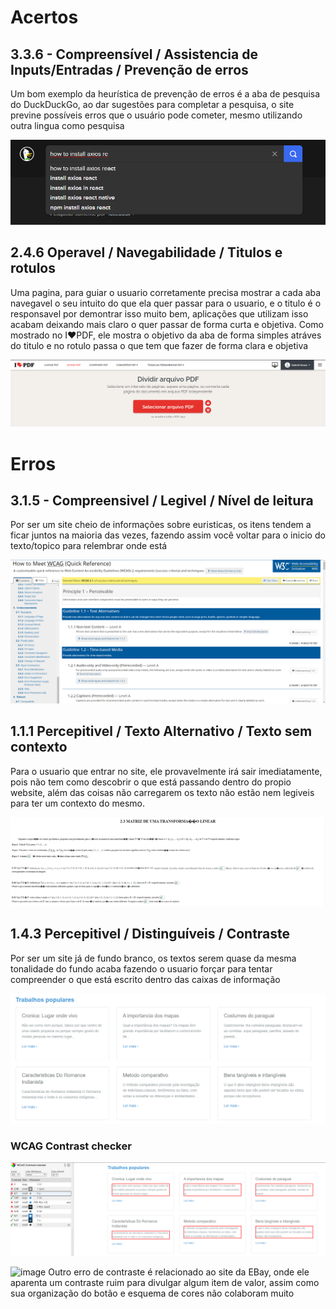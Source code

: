 

# Acertos
## 3.3.6 - Compreensível / Assistencia de Inputs/Entradas / Prevenção de erros


Um bom exemplo da heurística de prevenção de erros é a aba de pesquisa do DuckDuckGo, ao dar sugestões para completar a pesquisa, o site previne possíveis erros que o usuário pode cometer, mesmo utilizando outra lingua como pesquisa

<img src="img/googlePesquisa.png">

## 2.4.6 Operavel / Navegabilidade / Titulos e rotulos

Uma pagina, para guiar o usuario corretamente precisa mostrar a cada aba navegavel o seu intuito do que ela quer passar para o usuario, e o titulo é o responsavel por demontrar isso muito bem, aplicações que utilizam isso acabam deixando mais claro o quer passar de forma curta e objetiva. Como mostrado no I❤PDF, ele mostra o objetivo da aba de forma simples atráves do titulo e no rotulo passa o que tem que fazer de forma clara e objetiva


<img src="img/ILovePDF.png">

# Erros

## 3.1.5 - Compreensivel / Legivel / Nível de leitura


Por ser um site cheio de informações sobre euristicas, os itens tendem a ficar juntos na maioria das vezes, fazendo assim você voltar para o inicio do texto/topico para relembrar onde está

<img src="img/w3cheuristicas.png">

## 1.1.1 Percepitivel / Texto Alternativo / Texto sem contexto


Para o usuario que entrar no site, ele provavelmente irá sair imediatamente, pois não tem como descobrir o que está passando dentro do propio website, além das coisas não carregarem os texto não estão nem legiveis para ter um contexto do mesmo.

<img src="img/MatrizesDeUmaTransformada.png">

## 1.4.3 Percepitivel / Distinguíveis / Contraste

Por ser um site já de fundo branco, os textos serem quase da mesma tonalidade do fundo acaba fazendo o usuario forçar para tentar compreender o que está escrito dentro das caixas de informação 

<img src="img/TrabalhosFeitos.png">

### WCAG Contrast checker
<img src="img/TrabalhosFeitosContrastChecker.png">

![image](https://user-images.githubusercontent.com/88253613/205272740-aedca8a0-3c77-4413-91cf-5fc79d405181.png)
Outro erro de contraste é relacionado ao site da EBay, onde ele aparenta um contraste ruim para divulgar algum item de valor, assim como sua organização do botão e esquema de cores não colaboram muito

